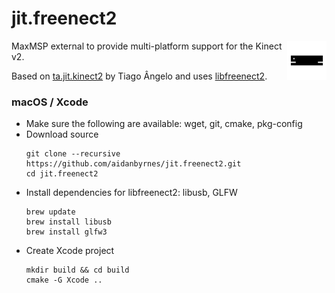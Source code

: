 # jit.freenect2
<img align="right" width="12.5%" src="https://github.com/aidanbyrnes/jit.freenect2/blob/master/icon.png?raw=true"/>

MaxMSP external to provide multi-platform support for the Kinect v2.

Based on [ta.jit.kinect2](https://github.com/Digitopia/ta.jit.kinect2) by Tiago Ângelo and uses [libfreenect2](https://github.com/OpenKinect/libfreenect2).

### macOS / Xcode

* Make sure the following are available: wget, git, cmake, pkg-config
* Download source
    ```
    git clone --recursive https://github.com/aidanbyrnes/jit.freenect2.git
    cd jit.freenect2
    ```
* Install dependencies for libfreenect2: libusb, GLFW
    ```
    brew update
    brew install libusb
    brew install glfw3
    ```
* Create Xcode project
    ```
    mkdir build && cd build
    cmake -G Xcode ..
    ```
